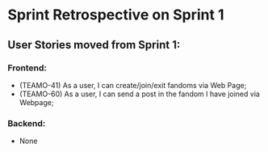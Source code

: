 # Sprint Retrospective on Sprint 1

## User Stories moved from Sprint 1:

### Frontend:

* (TEAMO-41) As a user, I can create/join/exit fandoms via Web Page;
* (TEAMO-60) As a user, I can send a post in the fandom I have joined via Webpage;

### Backend:

* None